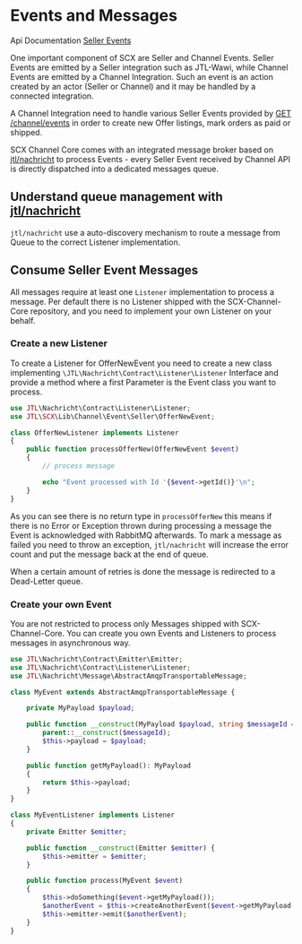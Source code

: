 # Events and Messages

Api Documentation [Seller Events](https://scx-sandbox.ui.jtl-software.com/docs/api_channel.html#operation/GetEvents)

One important component of SCX are Seller and Channel Events. Seller Events are emitted by a Seller integration such 
as JTL-Wawi, while Channel Events are emitted by a Channel Integration. Such an event is an action created by an actor 
(Seller or Channel) and it may be handled by a connected integration.

A Channel Integration need to handle various Seller Events provided by 
[GET /channel/events](https://scx-sandbox.ui.jtl-software.com/docs/api_channel.html#operation/GetEvents) 
in order to create new Offer listings, mark orders as paid or shipped.   

SCX Channel Core comes with an integrated message broker based on [jtl/nachricht](https://github.com/jtl-software/nachricht)
to process Events - every Seller Event received by Channel API is directly dispatched into a dedicated messages queue. 

## Understand queue management with [jtl/nachricht](https://github.com/jtl-software/nachricht)

`jtl/nachricht` use a auto-discovery mechanism to route a message from Queue to the correct Listener implementation.   

## Consume Seller Event Messages

All messages require at least one `Listener` implementation to process a message. Per default there is no Listener 
shipped with the SCX-Channel-Core repository, and you need to implement your own Listener on your behalf.

### Create a new Listener 

To create a Listener for OfferNewEvent you need to create a new class implementing 
`\JTL\Nachricht\Contract\Listener\Listener` Interface and provide a method where a first Parameter is the Event class 
you want to process.

````php
use JTL\Nachricht\Contract\Listener\Listener;
use JTL\SCX\Lib\Channel\Event\Seller\OfferNewEvent;

class OfferNewListener implements Listener 
{
    public function processOfferNew(OfferNewEvent $event) 
    {   
        // process message

        echo "Event processed with Id '{$event->getId()}'\n";
    }   
}
````

As you can see there is no return type in `processOfferNew` this means if there is no Error or Exception thrown 
during processing a message the Event is acknowledged with RabbitMQ afterwards. To mark a message as failed you need to
throw an exception, `jtl/nachricht` will increase the error count and put the message back at the end of queue. 

When a certain amount of retries is done the message is redirected to a Dead-Letter queue.

### Create your own Event

You are not restricted to process only Messages shipped with SCX-Channel-Core. You can create you own Events and 
Listeners to process messages in asynchronous way.

````php
use JTL\Nachricht\Contract\Emitter\Emitter;
use JTL\Nachricht\Contract\Listener\Listener;
use JTL\Nachricht\Message\AbstractAmqpTransportableMessage;

class MyEvent extends AbstractAmqpTransportableMessage {

    private MyPayload $payload;

    public function __construct(MyPayload $payload, string $messageId = null) {
        parent::__construct($messageId);
        $this->payload = $payload;
    }

    public function getMyPayload(): MyPayload
    {
        return $this->payload;
    }
}

class MyEventListener implements Listener 
{
    private Emitter $emitter;

    public function __construct(Emitter $emitter) {
        $this->emitter = $emitter;
    }

    public function process(MyEvent $event) 
    {   
        $this->doSomething($event->getMyPayload());
        $anotherEvent = $this->createAnotherEvent($event->getMyPayload());
        $this->emitter->emit($anotherEvent);
    }   
}
````

